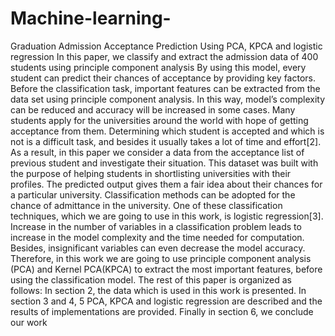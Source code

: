 # Machine-learning-
Graduation Admission Acceptance Prediction Using PCA, KPCA and logistic regression
In this paper, we classify and extract the
admission data of 400 students using principle component
analysis By using this model, every student can predict their
chances of acceptance by providing key factors. Before the
classification task, important features can be extracted from the
data set using principle component analysis. In this way, model’s
complexity can be reduced and accuracy will be increased in some
cases.
Many students apply for the universities around the world
with hope of getting acceptance from them. Determining
which student is accepted and which is not is a difficult task,
and besides it usually takes a lot of time and effort[2]. As a
result, in this paper we consider a data from the acceptance
list of previous student and investigate their situation. This
dataset was built with the purpose of helping students in
shortlisting universities with their profiles. The predicted
output gives them a fair idea about their chances for a
particular university. Classification methods can be
adopted for the chance of admittance in the university. One
of these classification techniques, which we are going to use
in this work, is logistic regression[3].
Increase in the number of variables in a classification
problem leads to increase in the model complexity and the
time needed for computation. Besides, insignificant
variables can even decrease the model accuracy. Therefore,
in this work we are going to use principle component
analysis (PCA) and Kernel PCA(KPCA) to extract the most
important features, before using the classification model.
The rest of this paper is organized as follows: In section 2,
the data which is used in this work is presented. In section 3
and 4, 5 PCA, KPCA and logistic regression are described
and the results of implementations are provided. Finally in
section 6, we conclude our work
